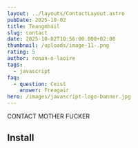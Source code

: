 ```yaml
---
layout: ../layouts/ContactLayout.astro
pubDate: 2025-10-02
title: Teangmháil
slug: contact
date: 2025-10-02T10:56:00.000+02:00
thumbnail: /uploads/image-11-.png
rating: 5
author: ronan-o-laoire
tags:
  - javascript
faq:
  - question: Ceist
    answer: Freagair
hero: /images/javascript-logo-banner.jpg
---
```


CONTACT MOTHER FUCKER

## Install